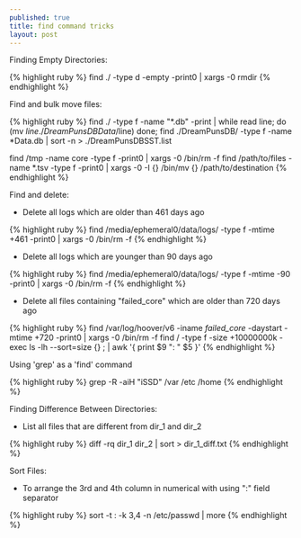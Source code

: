 ```yaml
---
published: true
title: find command tricks
layout: post
---
```

Finding Empty Directories:

{% highlight ruby %}
find ./ -type d -empty -print0 | xargs -0 rmdir
{% endhighlight %}

Find and bulk move files:

{% highlight ruby %}
find ./ -type f -name "*.db" -print | while read line; do (mv $line ./DreamPunsDBData/$line) done;
find ./DreamPunsDB/ -type f -name *Data.db | sort -n > ./DreamPunsDBSST.list

find /tmp -name core -type f -print0 | xargs -0 /bin/rm -f
find /path/to/files -name *.tsv -type f -print0 | xargs -0 -I {} /bin/mv {} /path/to/destination
{% endhighlight %}

Find and delete:

- Delete all logs which are older than 461 days ago

{% highlight ruby %}
find  /media/ephemeral0/data/logs/ -type f -mtime +461 -print0 | xargs -0 /bin/rm -f
{% endhighlight %}

- Delete all logs which are younger than 90 days ago

{% highlight ruby %}
find  /media/ephemeral0/data/logs/ -type f -mtime -90 -print0 | xargs -0 /bin/rm -f
{% endhighlight %}

- Delete all files containing "failed_core" which are older than 720 days ago

{% highlight ruby %}
find /var/log/hoover/v6 -iname *failed_core* -daystart -mtime +720 -print0 | xargs -0 /bin/rm -f
find / -type f -size +10000000k -exec ls -lh --sort=size {} \; | awk '{ print $9 ": " $5 }'
{% endhighlight %}

Using 'grep' as a 'find' command

{% highlight ruby %}
grep -R -aiH "iSSD" /var /etc /home
{% endhighlight %}

Finding Difference Between Directories:

- List all files that are different from dir_1 and dir_2

{% highlight ruby %}
diff -rq dir_1 dir_2 | sort > dir_1_diff.txt
{% endhighlight %}

Sort Files:

- To arrange the 3rd and 4th column in numerical with using ":" field separator

{% highlight ruby %}
sort -t : -k 3,4 -n /etc/passwd | more
{% endhighlight %}